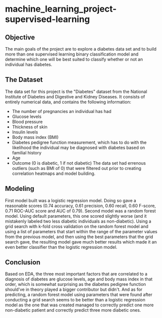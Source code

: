 # machine_learning_project-supervised-learning

## Objective
The main goals of the project are to explore a diabetes data set and to build more than one supervised learning binary classification model and determine which one will be best suited to classify whether or not an individual has diabetes.

## The Dataset
The data set for this project is the "Diabetes" dataset from the National Institute of Diabetes and Digestive and Kidney Diseases. It consists of entirely numerical data, and contains the following information:
- The number of pregnancies an individual has had
- Glucose levels
- Blood pressure
- Thickness of skin
- Insulin levels
- Body mass index (BMI)
- Diabetes pedigree function measurement, which has to do with the likelihood the individual may be diagnosed with diabetes based on familial history
- Age
- Outcome (0 is diabetic, 1 if not diabetic)
The data set had errenous outliers (such as BMI of 0) that were filtered out prior to creating correlation heatmaps and model building.

## Modeling
First model built was a logistic regression model. Doing so gave a reasonable scores (0.74 accuracy, 0.61 precision, 0.60 recall, 0.60 F-score, 0.71 ROC-AUC score and AUC of 0.79).
Second model was a random forest model. Using default parameters, this one scored slightly worse (and it mistakenly labeled two less diabetic individuals as non-diabetic).
Using a grid search with k-fold cross validation on the random forest model and using a list of parameters that start within the range of the parameter values from the previous model, and then using the best parameters that the grid search gave, the resulting model gave much better results which made it an even better classifier than the logistic regression model.

## Conclusion
Based on EDA, the three most important factors that are correlated to a diagnosis of diabetes are glucose levels, age and body mass index in that order, which is somewhat surprising as the diabetes pedigree function should've in theory played a bigger contributor but didn't. And as for predicting, a random forest model using parameters that were found after conducting a grid search seems to be better than a logistic regression model as the one that was created managed to correctly predict one more non-diabetic patient and correctly predict three more diabetic ones.
